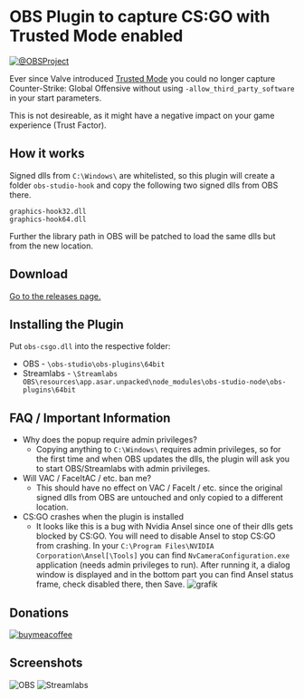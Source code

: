 # OBS Plugin to capture CS:GO with Trusted Mode enabled

[![@OBSProject](https://user-images.githubusercontent.com/173158/115598587-dd0b2f00-a2da-11eb-849d-6c68c6675962.png)](https://twitter.com/OBSProject/status/1281016442733854725)

Ever since Valve introduced [Trusted Mode](https://blog.counter-strike.net/index.php/2020/07/30991/) you could no longer capture Counter-Strike: Global Offensive without using `-allow_third_party_software` in your start parameters.

This is not desireable, as it might have a negative impact on your game experience (Trust Factor).

## How it works

Signed dlls from `C:\Windows\` are whitelisted, so this plugin will create a folder `obs-studio-hook` and copy the following two signed dlls from OBS there.

```
graphics-hook32.dll
graphics-hook64.dll
```

Further the library path in OBS will be patched to load the same dlls but from the new location.

## Download

[Go to the releases page.](https://github.com/luastoned/obs-csgo/releases)

## Installing the Plugin

Put `obs-csgo.dll` into the respective folder:
* OBS - `\obs-studio\obs-plugins\64bit`
* Streamlabs - `\Streamlabs OBS\resources\app.asar.unpacked\node_modules\obs-studio-node\obs-plugins\64bit`

## FAQ / Important Information

* Why does the popup require admin privileges?
  * Copying anything to `C:\Windows\` requires admin privileges, so for the first time and when OBS updates the dlls, the plugin will ask you to start OBS/Streamlabs with admin privileges.
* Will VAC / FaceItAC / etc. ban me?
  * This should have no effect on VAC / FaceIt / etc. since the original signed dlls from OBS are untouched and only copied to a different location.
* CS:GO crashes when the plugin is installed
  * It looks like this is a bug with Nvidia Ansel since one of their dlls gets blocked by CS:GO.
You will need to disable Ansel to stop CS:GO from crashing.
In your `C:\Program Files\NVIDIA Corporation\Ansel[\Tools]` you can find `NvCameraConfiguration.exe` application (needs admin privileges to run). After running it, a dialog window is displayed and in the bottom part you can find Ansel status frame, check disabled there, then Save.
![grafik](https://user-images.githubusercontent.com/173158/115627663-af84ac80-a2ff-11eb-8b3e-dffad9fb11af.png)


## Donations

[![buymeacoffee](https://www.buymeacoffee.com/assets/img/guidelines/download-assets-sm-1.svg)](https://buymeacoffee.com/luastoned)

## Screenshots

![OBS](https://user-images.githubusercontent.com/173158/115609778-434a7e80-a2e8-11eb-8a37-4425c8008130.png)
![Streamlabs](https://user-images.githubusercontent.com/173158/115610053-a2a88e80-a2e8-11eb-914d-a90f14727940.png)
